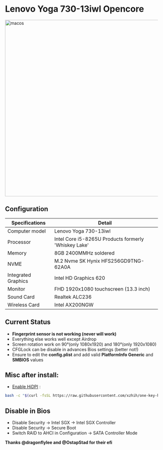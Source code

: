 # Lenovo Yoga 730-13iwl Opencore 
<img width="579" alt="macos" src="https://user-images.githubusercontent.com/40405226/187765495-da8a41a5-531f-4c6d-a06a-61c9cdbfbf46.png">

## Configuration

| Specifications | Detail                                                  |
| ------------------- | ------------------------------------------- |
| Computer model      | Lenovo Yoga 730-13iwl       |
| Processor           | Intel Core i5-8265U Products formerly 'Whiskey Lake'    |
| Memory              | 8GB 2400MMHz soldered |
| NVME                | M.2 Nvme SK Hynix HFS256GD9TNG-62A0A |
| Integrated Graphics | Intel HD Graphics 620                     |
| Monitor             | FHD 1920x1080 touchscreen (13.3 inch) |
| Sound Card          | Realtek ALC236           |
| Wireless Card       | Intel AX200NGW |


## Current Status

- **Fingerprint sensor is not working (never will work)**
- Everything else works well except Airdrop
- Screen rotation work on 90°(only 1080x1920) and 180°(only 1920x1080)
- CFGLock can be disable in advances Bios settings (better not!)
- Ensure to edit the **config.plist** and add valid  **PlatformInfo Generic** and **SMBIOS** values

## Misc after install:
- [Enable HiDPI](https://github.com/xzhih/one-key-hidpi) :
```bash
bash -c "$(curl -fsSL https://raw.githubusercontent.com/xzhih/one-key-hidpi/master/hidpi.sh)"
```

## Disable in Bios

- Disable Security -> Intel SGX -> Intel SGX Controller
- Disable Security -> Secure Boot
- Switch RAID to AHCI in Configuration -> SATA Controller Mode

**Thanks @dragonflylee and @OstapStad for their efi**
